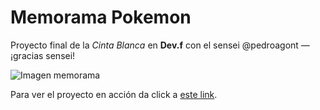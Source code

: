# Memorama Pokemon
Proyecto final de la *Cinta Blanca* en **Dev.f** con el sensei @pedroagont — ¡gracias sensei!

![Imagen memorama](https://i.ibb.co/R9V85Gm/memoramapoke.png)

Para ver el proyecto en acción da click a [este link](https://norbjz.github.io/memorama-pokemon/).


